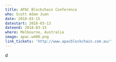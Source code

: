 ```yaml
---
title: APAC Blockchain Conference
who: Scott Adam Juan
date: 2018-03-15 
datestart: 2018-03-13 
dateend: 2018-03-15
where: Melbourne, Australia
image: apac.w400.png
link_tickets: 'http://www.apacblockchain.com.au/'
---
```


d